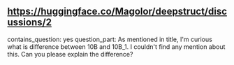 ## https://huggingface.co/Magolor/deepstruct/discussions/2

contains_question: yes
question_part: As mentioned in title, I'm curious what is difference between 10B and 10B_1. I couldn't find any mention about this. Can you please explain the difference?